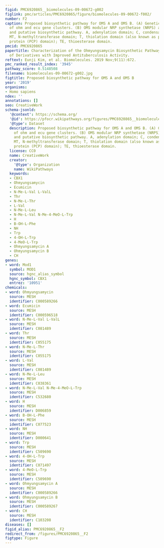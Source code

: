 ```yaml
---
figid: PMC6920865__biomolecules-09-00672-g002
figlink: pmc/articles/PMC6920865/figure/biomolecules-09-00672-f002/
number: F2
caption: Proposed biosynthetic pathway for OMS A and OMS B. (A) Genetic organization
  of ohm and ecu gene clusters. (B) OMS modular NRP synthetase (NRPS) assembly line
  and putative biosynthetic pathway. A, adenylation domain; C, condensation domain;
  MT, N-methyltransferase domain; T, thiolation domain (also known as peptidyl carrier
  protein (PCP) domain); TE, thioesterase domain.
pmcid: PMC6920865
papertitle: Characterization of the Ohmyungsamycin Biosynthetic Pathway and Generation
  of Derivatives with Improved Antituberculosis Activity.
reftext: Eunji Kim, et al. Biomolecules. 2019 Nov;9(11):672.
pmc_ranked_result_index: '3945'
pathway_score: 0.5148508
filename: biomolecules-09-00672-g002.jpg
figtitle: Proposed biosynthetic pathway for OMS A and OMS B
year: '2019'
organisms:
- Homo sapiens
ndex: ''
annotations: []
seo: CreativeWork
schema-jsonld:
  '@context': https://schema.org/
  '@id': https://pfocr.wikipathways.org/figures/PMC6920865__biomolecules-09-00672-g002.html
  '@type': Dataset
  description: Proposed biosynthetic pathway for OMS A and OMS B. (A) Genetic organization
    of ohm and ecu gene clusters. (B) OMS modular NRP synthetase (NRPS) assembly line
    and putative biosynthetic pathway. A, adenylation domain; C, condensation domain;
    MT, N-methyltransferase domain; T, thiolation domain (also known as peptidyl carrier
    protein (PCP) domain); TE, thioesterase domain.
  license: CC0
  name: CreativeWork
  creator:
    '@type': Organization
    name: WikiPathways
  keywords:
  - CBX1
  - Ohmyungsamycin
  - Ecumicin
  - N-Me-L-Val L-ValL
  - Thr
  - N-Me-L-Thr
  - L-Val
  - N-Me-L-Leu
  - N-Me-L-Val N-Me-4-MeO-L-Trp
  - H
  - B-OH-L-Phe
  - NH
  - Trp
  - 4-OH-L-Trp
  - 4-MeO-L-Trp
  - Ohmyungsamycin A
  - Ohmyungsamycin B
  - CH
genes:
- word: Mod1
  symbol: MOD1
  source: hgnc_alias_symbol
  hgnc_symbol: CBX1
  entrez: '10951'
chemicals:
- word: Ohmyungsamycin
  source: MESH
  identifier: C000589266
- word: Ecumicin
  source: MESH
  identifier: C000596518
- word: N-Me-L-Val L-ValL
  source: MESH
  identifier: C081489
- word: Thr
  source: MESH
  identifier: C055175
- word: N-Me-L-Thr
  source: MESH
  identifier: C055175
- word: L-Val
  source: MESH
  identifier: C081489
- word: N-Me-L-Leu
  source: MESH
  identifier: C038361
- word: N-Me-L-Val N-Me-4-MeO-L-Trp
  source: MESH
  identifier: C532680
- word: H
  source: MESH
  identifier: D006859
- word: B-OH-L-Phe
  source: MESH
  identifier: C077523
- word: NH
  source: MESH
  identifier: D000641
- word: Trp
  source: MESH
  identifier: C509690
- word: 4-OH-L-Trp
  source: MESH
  identifier: C071497
- word: 4-MeO-L-Trp
  source: MESH
  identifier: C509690
- word: Ohmyungsamycin A
  source: MESH
  identifier: C000589266
- word: Ohmyungsamycin B
  source: MESH
  identifier: C000589267
- word: CH
  source: MESH
  identifier: C103208
diseases: []
figid_alias: PMC6920865__F2
redirect_from: /figures/PMC6920865__F2
figtype: Figure
---
```

